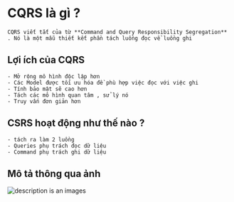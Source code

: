 # CQRS là gì ? 
    CQRS viết tắt của từ **Command and Query Responsibility Segregation** . Nó là một mẫu thiết kết phần tách luồng đọc về luồng ghi 
## Lợi ích của CQRS 
    - Mở rộng mô hình độc lập hơn 
    - Các Model được tối ưu hóa đề phù hợp việc đọc với việc ghi 
    - Tính bảo mật sẽ cao hơn 
    - Tách các mô hình quan tâm , sử lý nó 
    - Truy vấn đơn giản hơn 
## CSRS hoạt động như thế nào ? 
    - tách ra làm 2 luồng 
    - Queries phụ trách đọc dữ liệu 
    - Command phụ trách ghi dữ liệu 
## Mô tả thông qua ảnh
![description is an images](https://prnt.sc/26uvek9)
